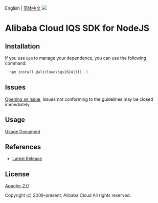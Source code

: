 English | [简体中文](README-CN.md)
![](https://aliyunsdk-pages.alicdn.com/icons/AlibabaCloud.svg)

# Alibaba Cloud IQS SDK for NodeJS

## Installation
If you use `npm` to manage your dependence, you can use the following command:

```sh
  npm install @alicloud/iqs20241111 -S
```

## Issues
[Opening an Issue](https://github.com/aliyun/alibabacloud-typescript-sdk/issues/new), Issues not conforming to the guidelines may be closed immediately.

## Usage
[Usage Document](https://github.com/aliyun/alibabacloud-typescript-sdk/blob/master/docs/Usage-EN.md#quick-examples)

## References
* [Latest Release](https://github.com/aliyun/alibabacloud-typescript-sdk/)

## License
[Apache-2.0](http://www.apache.org/licenses/LICENSE-2.0)

Copyright (c) 2009-present, Alibaba Cloud All rights reserved.
